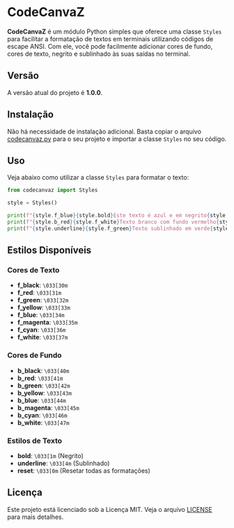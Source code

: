 # CodeCanvaZ

**CodeCanvaZ** é um módulo Python simples que oferece uma classe `Styles` para facilitar a formatação de textos em terminais utilizando códigos de escape ANSI. Com ele, você pode facilmente adicionar cores de fundo, cores de texto, negrito e sublinhado às suas saídas no terminal.

## Versão

A versão atual do projeto é **1.0.0**.

## Instalação

Não há necessidade de instalação adicional. Basta copiar o arquivo [codecanvaz.py](https://github.com/Jeanz1nn/codecanvaz/blob/main/codecanvaz.py) para o seu projeto e importar a classe `Styles` no seu código.

## Uso

Veja abaixo como utilizar a classe `Styles` para formatar o texto:

```python
from codecanvaz import Styles

style = Styles()

print(f"{style.f_blue}{style.bold}Este texto é azul e em negrito{style.reset}")
print(f"{style.b_red}{style.f_white}Texto branco com fundo vermelho{style.reset}")
print(f"{style.underline}{style.f_green}Texto sublinhado em verde{style.reset}")
```

## Estilos Disponíveis

### Cores de Texto

- **f_black**: `\033[30m`
- **f_red**: `\033[31m`
- **f_green**: `\033[32m`
- **f_yellow**: `\033[33m`
- **f_blue**: `\033[34m`
- **f_magenta**: `\033[35m`
- **f_cyan**: `\033[36m`
- **f_white**: `\033[37m`

### Cores de Fundo

- **b_black**: `\033[40m`
- **b_red**: `\033[41m`
- **b_green**: `\033[42m`
- **b_yellow**: `\033[43m`
- **b_blue**: `\033[44m`
- **b_magenta**: `\033[45m`
- **b_cyan**: `\033[46m`
- **b_white**: `\033[47m`

### Estilos de Texto

- **bold**: `\033[1m` (Negrito)
- **underline**: `\033[4m` (Sublinhado)
- **reset**: `\033[0m` (Resetar todas as formatações)

## Licença

Este projeto está licenciado sob a Licença MIT. Veja o arquivo [LICENSE](LICENSE) para mais detalhes.

